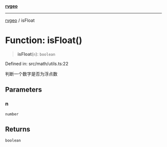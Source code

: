[**rvgeo**](../README.md)

***

[rvgeo](../globals.md) / isFloat

# Function: isFloat()

> **isFloat**(`n`): `boolean`

Defined in: src/math/utils.ts:22

判断一个数字是否为浮点数

## Parameters

### n

`number`

## Returns

`boolean`
